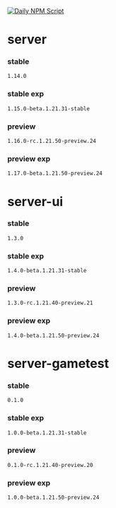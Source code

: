 [![Daily NPM Script](https://github.com/WavePlayz/minecraft-npms-auto/actions/workflows/fetch.yml/badge.svg)](https://github.com/WavePlayz/minecraft-npms-auto/actions/workflows/fetch.yml)
# server
### stable
```
1.14.0
```
### stable exp
```
1.15.0-beta.1.21.31-stable
```
### preview
```
1.16.0-rc.1.21.50-preview.24
```
### preview exp
```
1.17.0-beta.1.21.50-preview.24
```


# server-ui
### stable
```
1.3.0
```
### stable exp
```
1.4.0-beta.1.21.31-stable
```
### preview
```
1.3.0-rc.1.21.40-preview.21
```
### preview exp
```
1.4.0-beta.1.21.50-preview.24
```


# server-gametest
### stable
```
0.1.0
```
### stable exp
```
1.0.0-beta.1.21.31-stable
```
### preview
```
0.1.0-rc.1.21.40-preview.20
```
### preview exp
```
1.0.0-beta.1.21.50-preview.24
```


